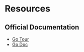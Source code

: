 # Resources

## Official Documentation

- [Go Tour](https://go.dev/tour/list)
- [Go Doc](https://go.dev/doc/)
